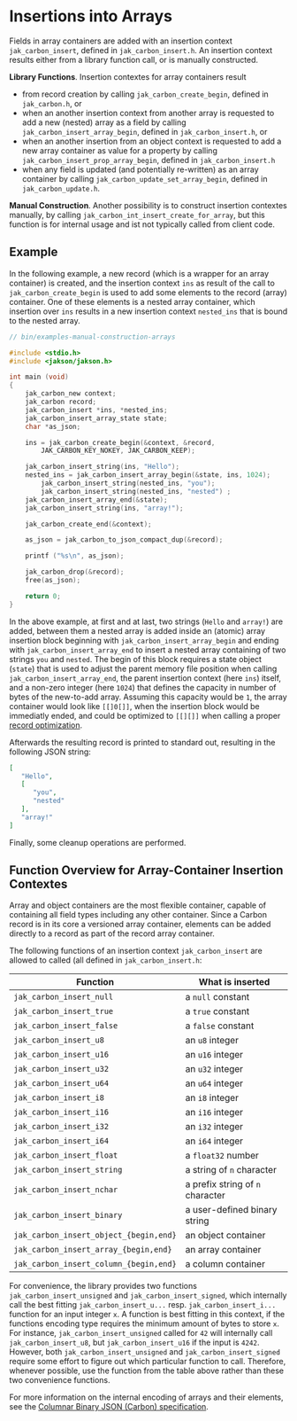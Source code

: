 # Insertions into Arrays

Fields in array containers are added with an insertion context `jak_carbon_insert`, defined in `jak_carbon_insert.h`. An insertion context results either from a library function call, or is manually constructed.

**Library Functions**. Insertion contextes for array containers result  

- from record creation by calling `jak_carbon_create_begin`, defined in `jak_carbon.h`, or
- when an another insertion context from another array is requested to add a new (nested) array as a field by calling `jak_carbon_insert_array_begin`, defined in `jak_carbon_insert.h`, or 
- when an another insertion from an object context is requested to add a new array container as value for a property by calling `jak_carbon_insert_prop_array_begin`, defined in `jak_carbon_insert.h` 
- when any field is updated (and potentially re-written) as an array container by calling `jak_carbon_update_set_array_begin`, defined in `jak_carbon_update.h`.

**Manual Construction**. Another possibility is to construct insertion contextes manually, by calling `jak_carbon_int_insert_create_for_array`, but this function is for internal usage and ist not typically called from client code.



## Example

In the following example, a new record (which is a wrapper for an array container) is created, and the insertion context `ins` as result of the call to `jak_carbon_create_begin` is used to add some elements to the record (array) container. One of these elements is a nested array container, which insertion over `ins` results in a new insertion context `nested_ins` that is bound to the nested array.

```c
// bin/examples-manual-construction-arrays

#include <stdio.h>
#include <jakson/jakson.h>

int main (void)
{
    jak_carbon_new context;
    jak_carbon record;
    jak_carbon_insert *ins, *nested_ins;
    jak_carbon_insert_array_state state;
    char *as_json;

    ins = jak_carbon_create_begin(&context, &record, 
    	JAK_CARBON_KEY_NOKEY, JAK_CARBON_KEEP);

    jak_carbon_insert_string(ins, "Hello");
    nested_ins = jak_carbon_insert_array_begin(&state, ins, 1024);
        jak_carbon_insert_string(nested_ins, "you");
        jak_carbon_insert_string(nested_ins, "nested") ;
    jak_carbon_insert_array_end(&state);
    jak_carbon_insert_string(ins, "array!");

    jak_carbon_create_end(&context);

    as_json = jak_carbon_to_json_compact_dup(&record);

    printf ("%s\n", as_json);

    jak_carbon_drop(&record);
    free(as_json);

    return 0;
}
```

In the above example, at first and at last, two strings (`Hello` and `array!`) are added, between them a nested array is added inside an (atomic) array insertion block beginning with `jak_carbon_insert_array_begin` and ending with `jak_carbon_insert_array_end` to insert a nested array containing of two strings `you` and `nested`. The begin of this block requires a state object (`state`) that is used to adjust the parent memory file position when calling `jak_carbon_insert_array_end`, the parent insertion context (here `ins`) itself, and a non-zero integer (here `1024`) that defines the capacity in number of bytes of the new-to-add array. Assuming this capacity would be `1`, the array container would look like `[[]0[]]`, when the insertion block would be immediatly ended, and could be optimized to `[[][]]` when calling a proper [record optimization](../../record-optimization.md).


Afterwards the resulting record is printed to standard out, resulting in the following JSON string:

```json
[
   "Hello",
   [
      "you",
      "nested"
   ],
   "array!"
]
```

Finally, some cleanup operations are performed.

## Function Overview for Array-Container Insertion Contextes

Array and object containers are the most flexible container, capable of containing all field types including any other container. Since a Carbon record is in its core a versioned array container, elements can be added directly to a record as part of the record array container.

 The following functions of an insertion context `jak_carbon_insert` are allowed to called (all defined in `jak_carbon_insert.h`:

| Function                               | What is inserted
|----------------------------------------|-------------
| `jak_carbon_insert_null`               | a `null` constant
| `jak_carbon_insert_true`               | a `true` constant
| `jak_carbon_insert_false`              | a `false` constant
| `jak_carbon_insert_u8`                 | an `u8` integer
| `jak_carbon_insert_u16`                | an `u16` integer
| `jak_carbon_insert_u32`                | an `u32` integer
| `jak_carbon_insert_u64`                | an `u64` integer
| `jak_carbon_insert_i8`                 | an `i8` integer
| `jak_carbon_insert_i16`                | an `i16` integer
| `jak_carbon_insert_i32`                | an `i32` integer
| `jak_carbon_insert_i64`                | an `i64` integer
| `jak_carbon_insert_float`              | a `float32` number 
| `jak_carbon_insert_string`             | a string of `n` character
| `jak_carbon_insert_nchar`              | a prefix string of `n` character
| `jak_carbon_insert_binary`             | a user-defined binary string
| `jak_carbon_insert_object_{begin,end}` | an object container
| `jak_carbon_insert_array_{begin,end}`  | an array container
| `jak_carbon_insert_column_{begin,end}` | a column container

For convenience, the library provides two functions `jak_carbon_insert_unsigned` and `jak_carbon_insert_signed`, which internally call the best fitting `jak_carbon_insert_u...` resp. `jak_carbon_insert_i...` function for an input integer `x`. A function is best fitting in this context, if the functions encoding type requires the minimum amount of bytes to store `x`. For instance, `jak_carbon_insert_unsigned` called for `42` will internally call `jak_carbon_insert_u8`, but `jak_carbon_insert_u16` if the input is `4242`. However, both `jak_carbon_insert_unsigned` and `jak_carbon_insert_signed` require some effort to figure out which particular function to call. Therefore, whenever possible, use the function from the table above rather than these two convenience functions.

For more information on the internal encoding of arrays and their elements, see the [Columnar Binary JSON (Carbon) specification](http://www.carbonspec.org).